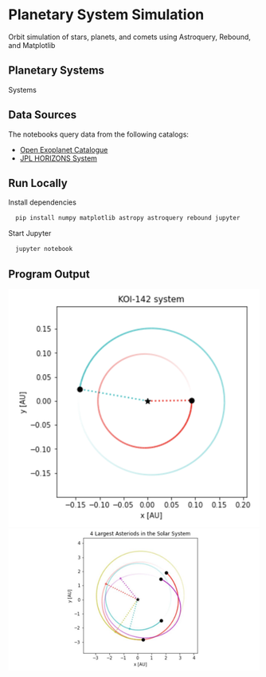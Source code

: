 # Planetary System Simulation
Orbit simulation of stars, planets, and comets using Astroquery, Rebound, and Matplotlib

## Planetary Systems
Systems

## Data Sources

The notebooks query data from the following catalogs:
- [Open Exoplanet Catalogue](http://openexoplanetcatalogue.com/)
- [JPL HORIZONS System](https://ssd.jpl.nasa.gov/?horizons)

## Run Locally

Install dependencies

```bash
  pip install numpy matplotlib astropy astroquery rebound jupyter 
```

Start Jupyter
```bash
  jupyter notebook
```

## Program Output
![Exoplanet Program](./imgs/exoplanet-output.png)
![Solar System Program](./imgs/solar-system-output.png)